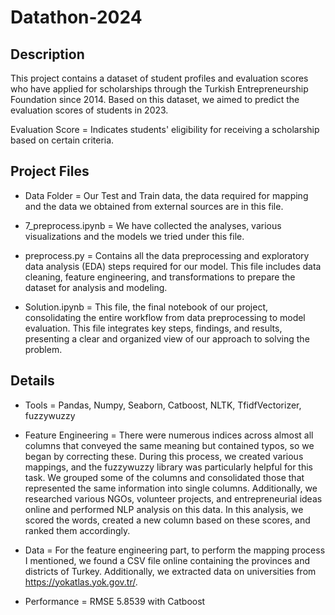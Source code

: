 # Datathon-2024

## Description
This project contains a dataset of student profiles and evaluation scores who have applied for scholarships through the Turkish Entrepreneurship Foundation since 2014. Based on this dataset, we aimed to predict the evaluation scores of students in 2023.

Evaluation Score = Indicates students' eligibility for receiving a scholarship based on certain criteria.

## Project Files
- Data Folder = Our Test and Train data, the data required for mapping and the data we obtained from external sources are in this file.

- 7_preprocess.ipynb = We have collected the analyses, various visualizations and the models we tried under this file.

- preprocess.py = Contains all the data preprocessing and exploratory data analysis (EDA) steps required for our model. This file includes data cleaning, feature engineering, and transformations to prepare the dataset for analysis and modeling.

- Solution.ipynb = This file, the final notebook of our project, consolidating the entire workflow from data preprocessing to model evaluation. This file integrates key steps, findings, and results, presenting a clear and organized view of our approach to solving the problem.

## Details
- Tools = Pandas, Numpy, Seaborn, Catboost, NLTK, TfidfVectorizer, fuzzywuzzy

- Feature Engineering = There were numerous indices across almost all columns that conveyed the same meaning but contained typos, so we began by correcting these. During this process, we created various mappings, and the fuzzywuzzy library was particularly helpful for this task. We grouped some of the columns and consolidated those that represented the same information into single columns. Additionally, we researched various NGOs, volunteer projects, and entrepreneurial ideas online and performed NLP analysis on this data. In this analysis, we scored the words, created a new column based on these scores, and ranked them accordingly.

- Data = For the feature engineering part, to perform the mapping process I mentioned, we found a CSV file online containing the provinces and districts of Turkey. Additionally, we extracted data on universities from https://yokatlas.yok.gov.tr/.

- Performance = RMSE 5.8539 with Catboost
